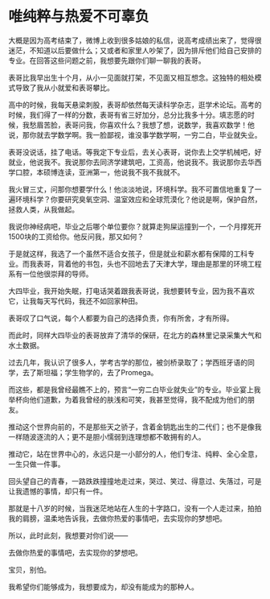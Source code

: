 # 唯纯粹与热爱不可辜负

大概是因为高考结束了，微博上收到很多姑娘的私信，说高考成绩出来了，觉得很迷茫，不知道以后要做什么；又或者和家里人吵架了，因为排斥他们给自己安排的专业。在回答这些问题之前，我想要先跟你们聊一聊我的表哥。 

表哥比我早出生十个月，从小一见面就打架，不见面又相互想念。这独特的相处模式导致了我从小就爱和表哥攀比。 

高中的时候，我每天悬梁刺股，表哥却依然每天读科学杂志，逛学术论坛。高考的时候，我们得了一样的分数，表哥有省三好加分，总分比我多十分。填志愿的时候，我愁眉苦脸，表哥问我，你喜欢什么？我想了想，说数学，我喜欢数学！他说，那你就去学数学啊。我一脸鄙视，谁没事学数学啊，一穷二白，毕业就失业。 

表哥没说话，挂了电话。等我定下专业后，去关心表哥，说你去上交学机械吧，好就业，他说我不。我说那你去同济学建筑吧，工资高，他说我不。我说那你去华西学口腔，本硕博连读，亚洲第一，他说我不我不我就不。 

我火冒三丈，问那你想要学什么！他淡淡地说，环境科学。我不可置信地重复了一遍环境科学？你要研究臭氧空洞、温室效应和全球荒漠化？他说是啊，保护自然，拯救人类，从我做起。 

我说你神经病吧，毕业之后哪个单位要你？就算走狗屎运撞到一个，一个月撑死开1500块的工资给你。他反问我，那又如何？ 

于是就这样，我选了一个虽然不适合女孩子，但是就业和薪水都有保障的工科专业。而我表哥，背着他的书包，头也不回地去了天津大学，理由是那里的环境工程系有一位他很崇拜的导师。 

大四毕业，我开始失眠，打电话哭着跟我表哥说，我想要转专业，因为我不喜欢它，让我每天写代码，我还不如回家种田。 

表哥叹了口气说，每个人都要为自己的选择负责，你有所舍，才有所得。 

而此时，同样大四毕业的表哥放弃了清华的保研，在北方的森林里记录采集大气和水土数据。 

过去几年，我认识了很多人，学考古学的那位，被剑桥录取了；学西班牙语的同学，去了斯坦福；学生物学的，去了Promega。 

而这些，都是我曾经最瞧不上的，预言“一穷二白毕业就失业”的专业。毕业宴上我举杯向他们道歉，为着我曾经的肤浅和可笑，我甚至觉得，我不配成为他们的朋友。 

推动这个世界向前的，不是那些天之骄子，含着金钥匙出生的二代们；也不是像我一样随波逐流的人；更不是胆小懦弱到连理想都不敢拥有的人。 

推动它，站在世界中心的，永远只是一小部分的人，他们专注、纯粹、全心全意，一生只做一件事。 

回头望自己的青春，一路跌跌撞撞地走过来，哭过、笑过、得意过、失落过，可是让我遗憾的事情，却只有一件。 

那就是十八岁的时候，当我迷茫地站在人生的十字路口，没有一个人走过来，拍拍我的肩膀，温柔地告诉我，去做你热爱的事情吧，去实现你的梦想吧。 

所以，此时此刻，我想要对你们说—— 

去做你热爱的事情吧，去实现你的梦想吧。 

宝贝，别怕。 

我希望你们能够成为，我想要成为，却没有能成为的那种人。